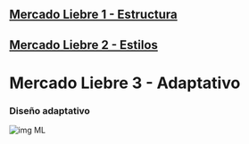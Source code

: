 ## [Mercado Liebre 1 - Estructura](https://github.com/ema201217/mercado-liebre-uno)
## [Mercado Liebre 2 - Estilos](https://github.com/ema201217/mercado-liebre-dos)
# Mercado Liebre 3 - Adaptativo

### Diseño adaptativo

![img ML](https://resizer.glanacion.com/resizer/CTNLmGvHoEy_08856XiE23pwVtM=/768x0/filters:format(webp):quality(80)/cloudfront-us-east-1.images.arcpublishing.com/lanacionar/ZCSZHMDXYJBW5IXFS7W3NKF46Y.jpg)